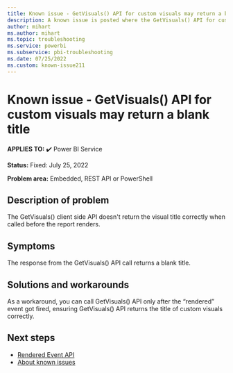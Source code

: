 ```yaml
---
title: Known issue - GetVisuals() API for custom visuals may return a blank title
description: A known issue is posted where the GetVisuals() API for custom visuals may return a blank title
author: mihart
ms.author: mihart
ms.topic: troubleshooting  
ms.service: powerbi
ms.subservice: pbi-troubleshooting
ms.date: 07/25/2022
ms.custom: known-issue211
---
```


# Known issue - GetVisuals() API for custom visuals may return a blank title

**APPLIES TO:** ✔️ Power BI Service

**Status:** Fixed: July 25, 2022

**Problem area:** Embedded, REST API or PowerShell

## Description of problem

The GetVisuals() client side API doesn't return the visual title correctly when called before the report renders.

## Symptoms

The response from the GetVisuals() API call returns a blank title.

## Solutions and workarounds

As a workaround, you can call GetVisuals() API only after the “rendered” event got fired, ensuring GetVisuals() API returns the title of custom visuals correctly.

## Next steps

- [Rendered Event API](/javascript/api/overview/powerbi/handle-events#rendered)
- [About known issues](power-bi-known-issues.md)

